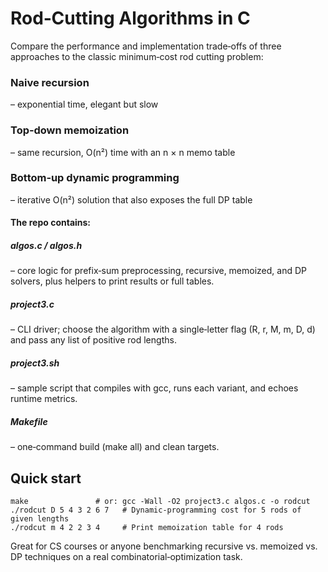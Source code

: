 # Rod‑Cutting Algorithms in C
Compare the performance and implementation trade‑offs of three approaches to the classic minimum‑cost rod cutting problem:

### Naive recursion 
  – exponential time, elegant but slow

### Top‑down memoization 
  – same recursion, O(n²) time with an n × n memo table

### Bottom‑up dynamic programming 
  – iterative O(n²) solution that also exposes the full DP table

#### The repo contains:

##### algos.c / algos.h 
  – core logic for prefix‑sum preprocessing, recursive, memoized, and DP solvers, plus helpers to print results or full tables.

##### project3.c 
  – CLI driver; choose the algorithm with a single‑letter flag (R, r, M, m, D, d) and pass any list of positive rod lengths.

##### project3.sh 
  – sample script that compiles with gcc, runs each variant, and echoes runtime metrics.

##### Makefile 
  – one‑command build (make all) and clean targets.

## Quick start
```
make               # or: gcc -Wall -O2 project3.c algos.c -o rodcut
./rodcut D 5 4 3 2 6 7   # Dynamic‑programming cost for 5 rods of given lengths
./rodcut m 4 2 2 3 4     # Print memoization table for 4 rods
```
Great for CS courses or anyone benchmarking recursive vs. memoized vs. DP techniques on a real combinatorial‑optimization task.
